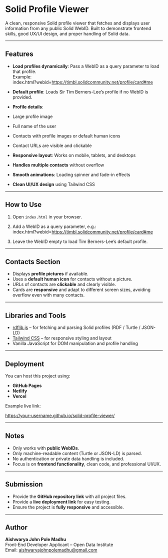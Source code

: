 # Solid Profile Viewer

A clean, responsive Solid profile viewer that fetches and displays user information from any public Solid WebID. Built to demonstrate frontend skills, good UX/UI design, and proper handling of Solid data.

---

## Features

- **Load profiles dynamically**: Pass a WebID as a query parameter to load that profile.  
  Example:  
index.html?webid=https://timbl.solidcommunity.net/profile/card#me

- **Default profile**: Loads Sir Tim Berners-Lee’s profile if no WebID is provided.
- **Profile details**:
- Large profile image
- Full name of the user
- Contacts with profile images or default human icons
- Contact URLs are visible and clickable
- **Responsive layout**: Works on mobile, tablets, and desktops
- **Handles multiple contacts** without overflow
- **Smooth animations**: Loading spinner and fade-in effects
- **Clean UI/UX design** using Tailwind CSS

---

## How to Use

1. Open `index.html` in your browser.
2. Add a WebID as a query parameter, e.g.:  
index.html?webid=https://timbl.solidcommunity.net/profile/card#me

3. Leave the WebID empty to load Tim Berners-Lee’s default profile.

---

## Contacts Section

- Displays **profile pictures** if available.
- Uses a **default human icon** for contacts without a picture.
- URLs of contacts are **clickable** and clearly visible.
- Cards are **responsive** and adapt to different screen sizes, avoiding overflow even with many contacts.

---

## Libraries and Tools

- [rdflib.js](http://linkeddata.github.io/rdflib.js/doc/) – for fetching and parsing Solid profiles (RDF / Turtle / JSON-LD)
- [Tailwind CSS](https://tailwindcss.com/) – for responsive styling and layout
- Vanilla JavaScript for DOM manipulation and profile handling

---

## Deployment

You can host this project using:

- **GitHub Pages**
- **Netlify**
- **Vercel**

Example live link:  


https://your-username.github.io/solid-profile-viewer/


---

## Notes

- Only works with **public WebIDs**.
- Only machine-readable content (Turtle or JSON-LD) is parsed.
- No authentication or private data handling is included.
- Focus is on **frontend functionality**, clean code, and professional UI/UX.

---

## Submission

- Provide the **GitHub repository link** with all project files.
- Provide a **live deployment link** for easy testing.
- Ensure the project is **fully responsive** and accessible.

---

## Author

**Aishwarya John Pole Madhu**  
Front-End Developer Applicant – Open Data Institute  
Email: aishwaryajohnpolemadhu@gmail.com